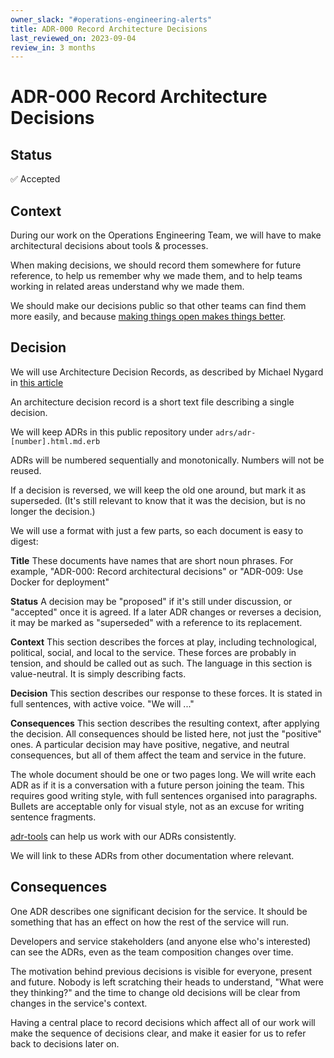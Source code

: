 ```yaml
---
owner_slack: "#operations-engineering-alerts"
title: ADR-000 Record Architecture Decisions
last_reviewed_on: 2023-09-04
review_in: 3 months
---
```


# ADR-000 Record Architecture Decisions

## Status

✅ Accepted

## Context

During our work on the Operations Engineering Team, we will have to make
architectural decisions about tools & processes.

When making decisions, we should record them somewhere for future reference, to
help us remember why we made them, and to help teams working in related areas
understand why we made them.

We should make our decisions public so that other teams can find them more
easily, and because [making things open makes things
better](https://www.gov.uk/guidance/government-design-principles#make-things-open-it-makes-things-better).

## Decision

We will use Architecture Decision Records, as described by Michael Nygard in
[this
article](https://thinkrelevance.com/blog/2011/11/15/documenting-architecture-decisions)

An architecture decision record is a short text file describing a single
decision.

We will keep ADRs in this public repository under `adrs/adr-[number].html.md.erb`

ADRs will be numbered sequentially and monotonically. Numbers will not be
reused.

If a decision is reversed, we will keep the old one around, but mark it as
superseded. (It's still relevant to know that it was the decision, but is no
longer the decision.)

We will use a format with just a few parts, so each document is easy to digest:

**Title** These documents have names that are short noun phrases. For example,
"ADR-000: Record architectural decisions" or "ADR-009: Use Docker for deployment"

**Status** A decision may be "proposed" if it's still under discussion, or
"accepted" once it is agreed. If a later ADR changes or reverses a decision, it
may be marked as "superseded" with a reference to its replacement.

**Context** This section describes the forces at play, including technological,
political, social, and local to the service. These forces are probably in
tension, and should be called out as such. The language in this section is
value-neutral. It is simply describing facts.

**Decision** This section describes our response to these forces. It is stated
in full sentences, with active voice. "We will ..."

**Consequences** This section describes the resulting context, after applying
the decision. All consequences should be listed here, not just the "positive"
ones. A particular decision may have positive, negative, and neutral
consequences, but all of them affect the team and service in the future.

The whole document should be one or two pages long. We will write each ADR as
if it is a conversation with a future person joining the team. This requires
good writing style, with full sentences organised into paragraphs. Bullets are
acceptable only for visual style, not as an excuse for writing sentence
fragments.

[adr-tools](https://github.com/npryce/adr-tools) can help us work with our ADRs
consistently.

We will link to these ADRs from other documentation where relevant.

## Consequences

One ADR describes one significant decision for the service. It should be
something that has an effect on how the rest of the service will run.

Developers and service stakeholders (and anyone else who's interested) can see
the ADRs, even as the team composition changes over time.

The motivation behind previous decisions is visible for everyone, present and
future. Nobody is left scratching their heads to understand, "What were they
thinking?" and the time to change old decisions will be clear from changes in
the service's context.

Having a central place to record decisions which affect all of our work will
make the sequence of decisions clear, and make it easier for us to refer back to
decisions later on.
